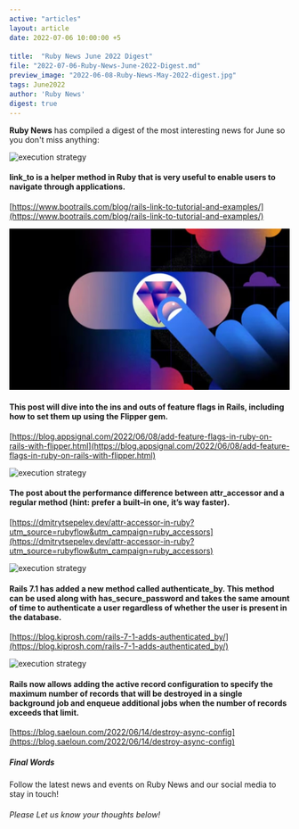 ```yaml
---
active: "articles"
layout: article
date: 2022-07-06 10:00:00 +5

title:  "Ruby News June 2022 Digest"
file: "2022-07-06-Ruby-News-June-2022-Digest.md"
preview_image: "2022-06-08-Ruby-News-May-2022-digest.jpg"
tags: June2022
author: 'Ruby News'
digest: true
---
```


**Ruby News** has compiled a digest of the most interesting news for June so you don't miss anything:

![execution strategy](https://drive.google.com/uc?export=view&id=1TXDhABYj6XCwZYsOG39qrracNHgoyiDI) 
#### link_to is a helper method in Ruby that is very useful to enable users to navigate through applications.
[https://www.bootrails.com/blog/rails-link-to-tutorial-and-examples/](https://www.bootrails.com/blog/rails-link-to-tutorial-and-examples/)

![execution strategy](/post_images/2022-06-09/2022-06-09-Add-Feature-Flags-in-Ruby-on-Rails-with-Flipper.jpg) 
#### This post will dive into the ins and outs of feature flags in Rails, including how to set them up using the Flipper gem.
[https://blog.appsignal.com/2022/06/08/add-feature-flags-in-ruby-on-rails-with-flipper.html](https://blog.appsignal.com/2022/06/08/add-feature-flags-in-ruby-on-rails-with-flipper.html)

![execution strategy](https://drive.google.com/uc?export=view&id=1oaLgxYi2V4nUO2rUDI_EBAaOgpjmSq5k) 
#### The post about the performance difference between attr_accessor and a regular method (hint: prefer a built–in one, it’s way faster).
[https://dmitrytsepelev.dev/attr-accessor-in-ruby?utm_source=rubyflow&utm_campaign=ruby_accessors](https://dmitrytsepelev.dev/attr-accessor-in-ruby?utm_source=rubyflow&utm_campaign=ruby_accessors)

![execution strategy](https://drive.google.com/uc?export=view&id=1q7-KR7oY22Dv0T9xmiGrcPOaqlLsqw6q) 
#### Rails 7.1 has added a new method called authenticate_by. This method can be used along with has_secure_password and takes the same amount of time to authenticate a user regardless of whether the user is present in the database.
[https://blog.kiprosh.com/rails-7-1-adds-authenticated_by/](https://blog.kiprosh.com/rails-7-1-adds-authenticated_by/)

![execution strategy](https://drive.google.com/uc?export=view&id=1itXHvMuI3Ssb7N6kxLiqdeLutKXjRQWk) 
#### Rails now allows adding the active record configuration to specify the maximum number of records that will be destroyed in a single background job and enqueue additional jobs when the number of records exceeds that limit.
[https://blog.saeloun.com/2022/06/14/destroy-async-config](https://blog.saeloun.com/2022/06/14/destroy-async-config)

##### Final Words

Follow the latest news and events on Ruby News and our social media to stay in touch!

###### Please Let us know your thoughts below!
